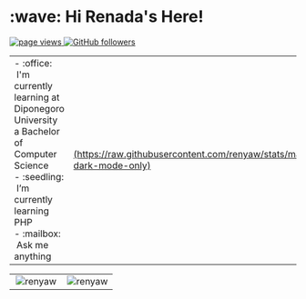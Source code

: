 <h1 align="left" id="macropower-title">:wave: Hi Renada's Here!</h1>

<p align="left">
  <a href="https://github.com/renyaw/renyaw">
    <img src="https://komarev.com/ghpvc/?username=renyaw" alt="page views" />
  </a>
  <a href="https://github.com/renyaw?tab=followers">
    <img alt="GitHub followers" src="https://img.shields.io/github/followers/renyaw?color=green&logo=github">
  </a>
</p>
<table>
<tr>
<td align="left">
- :office: &nbsp;I'm currently learning at Diponegoro University a Bachelor of Computer Science
<br>- :seedling: &nbsp;I’m currently learning PHP
<br>- :mailbox: &nbsp;Ask me anything
</td>
<td align="left">
      <a href="#renyaw-title">
        (https://raw.githubusercontent.com/renyaw/stats/master/generated/languages.svg#gh-dark-mode-only)
      </a>
</td>

  
</tr>
</table>

<table>
  <tr>
    <td align="left">
<a href="#renyaw-title">
  <img src="https://github-readme-stats.vercel.app/api?username=renyaw&show_icons=true&theme=react&border_color=61dafb&hide_border=true" alt="renyaw" align="right"/>
</a>
</td>
    <td align="right">
    <a href="#renyaw-title">
      <img src="https://github-readme-streak-stats.herokuapp.com/?user=renyaw&theme=react&border=61dafb&hide_border=true" alt="renyaw" align="right"/>
    </a>
    </td>
  </tr>
</table>
